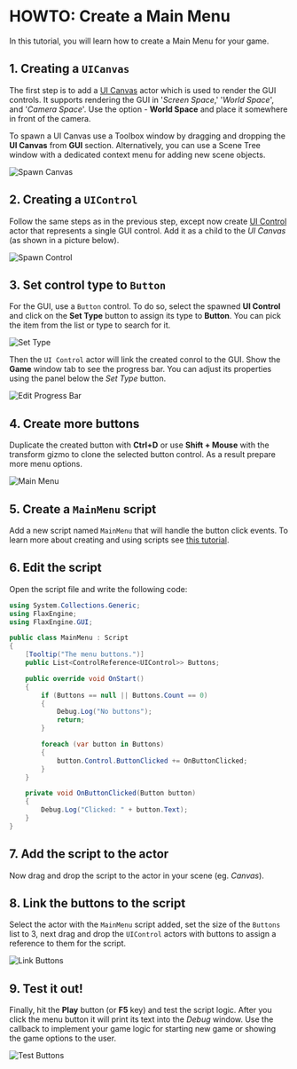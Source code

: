 # HOWTO: Create a Main Menu

In this tutorial, you will learn how to create a Main Menu for your game.

## 1. Creating a `UICanvas`

The first step is to add a [UI Canvas](../canvas/index.md) actor which is used to render the GUI controls. It supports rendering the GUI in '*Screen Space*,' '*World Space*', and '*Camera Space*'. Use the option - **World Space** and place it somewhere in front of the camera.

To spawn a UI Canvas use a Toolbox window by dragging and dropping the **UI Canvas** from **GUI** section. Alternatively, you can use a Scene Tree window with a dedicated context menu for adding new scene objects.

![Spawn Canvas](media/spawn-canvas.png)

## 2. Creating a `UIControl`

Follow the same steps as in the previous step, except now create [UI Control](../control/index.md) actor that represents a single GUI control. Add it as a child to the *UI Canvas* (as shown in a picture below).

![Spawn Control](media/spawn-control.png)

## 3. Set control type to `Button`

For the GUI, use a `Button` control. To do so, select the spawned **UI Control** and click on the **Set Type** button to assign its type to **Button**. You can pick the item from the list or type to search for it.

![Set Type](media/set-button.png)

Then the `UI Control` actor will link the created conrol to the GUI. Show the **Game** window tab to see the progress bar. You can adjust its properties using the panel below the *Set Type* button.

![Edit Progress Bar](media/created-button.png)

## 4. Create more buttons

Duplicate the created button with **Ctrl+D** or use **Shift + Mouse** with the transform gizmo to clone the selected button control. As a result prepare more menu options.

![Main Menu](media/main-menu-buttons.png)

## 5. Create a `MainMenu` script

Add a new script named `MainMenu` that will handle the button click events. To learn more about creating and using scripts see [this tutorial](../../scripting/new-script.md).

## 6. Edit the script

Open the script file and write the following code:
```cs
using System.Collections.Generic;
using FlaxEngine;
using FlaxEngine.GUI;

public class MainMenu : Script
{
	[Tooltip("The menu buttons.")]
	public List<ControlReference<UIControl>> Buttons;

	public override void OnStart()
	{
		if (Buttons == null || Buttons.Count == 0)
		{
			Debug.Log("No buttons");
			return;
		}

		foreach (var button in Buttons)
		{
			button.Control.ButtonClicked += OnButtonClicked;
		}
	}

	private void OnButtonClicked(Button button)
	{
		Debug.Log("Clicked: " + button.Text);
	}
}
```

## 7. Add the script to the actor

Now drag and drop the script to the actor in your scene (eg. *Canvas*).

## 8. Link the buttons to the script

Select the actor with the `MainMenu` script added, set the size of the `Buttons` list to 3, next drag and drop the `UIControl` actors with buttons to assign a reference to them for the script.

![Link Buttons](media/link-buttons.png)

## 9. Test it out!

Finally, hit the **Play** button (or **F5** key) and test the script logic. After you click the menu button it will print its text into the *Debug* window. Use the callback to implement your game logic for starting new game or showing the game options to the user.

![Test Buttons](media/results-main-menu.png)

